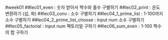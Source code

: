 #week01
##lec01_even : 숫자 받아서 짝수와 홀수 구별하기 
##lec02_print : 온도 변환하기 (섭, 화)
##lec03_conv : 소수 구별하기
##lec04_1_prime_list : 1-100까지 소수 구별하기
##lec04_2_prime_list_choose : input num 소수 구별하기
##lec05_factorial : input num 팩토리얼 구하기
##lec06_sum_even : 1-100 짝수의 합 구하기
